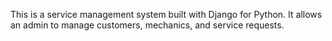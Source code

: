 This is a service management system built with Django for Python. It allows an admin to manage customers, mechanics, and service requests.
